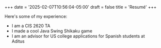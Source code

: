 +++
date = '2025-02-07T10:56:04-05:00'
draft = false
title = 'Resumé'
+++

Here's some of my experience:

* I am a CIS 2620 TA
* I made a cool Java Swing Shikaku game
* I am an advisor for US college applications for Spanish students at Aditus